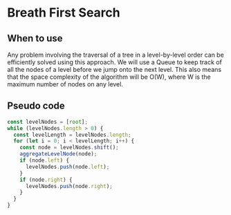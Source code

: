 # Breath First Search

## When to use

Any problem involving the traversal of a tree in a level-by-level order can be efficiently solved using this approach. We will use a Queue to keep track of all the nodes of a level before we jump onto the next level. This also means that the space complexity of the algorithm will be O(W), where W is the maximum number of nodes on any level.

## Pseudo code

```javascript
const levelNodes = [root];
while (levelNodes.length > 0) {
  const levelLength = levelNodes.length;
  for (let i = 0; i < levelLength; i++) {
    const node = levelNodes.shift();
    aggregateLevelNode(node);
    if (node.left) {
      levelNodes.push(node.left);
    }
    if (node.right) {
      levelNodes.push(node.right);
    }
  }
}
```
